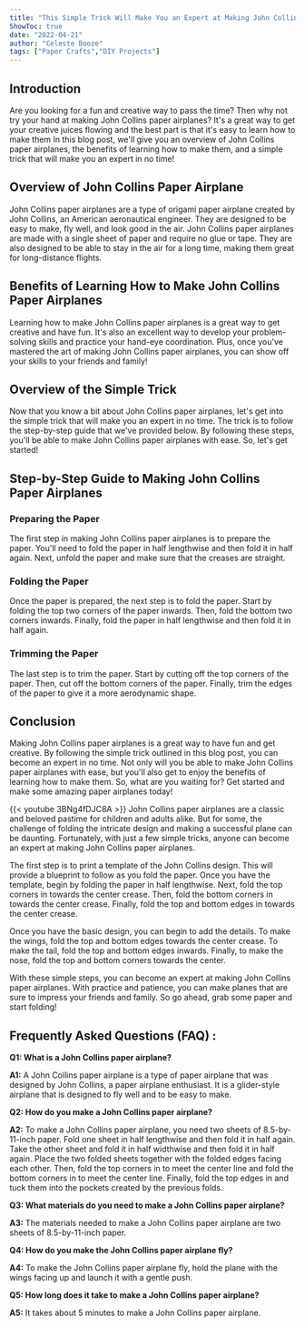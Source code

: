 ```yaml
---
title: "This Simple Trick Will Make You an Expert at Making John Collins Paper Airplanes!"
ShowToc: true 
date: "2022-04-21"
author: "Celeste Booze" 
tags: ["Paper Crafts","DIY Projects"]
---
```

## Introduction

Are you looking for a fun and creative way to pass the time? Then why not try your hand at making John Collins paper airplanes? It's a great way to get your creative juices flowing and the best part is that it's easy to learn how to make them In this blog post, we'll give you an overview of John Collins paper airplanes, the benefits of learning how to make them, and a simple trick that will make you an expert in no time! 

## Overview of John Collins Paper Airplane

John Collins paper airplanes are a type of origami paper airplane created by John Collins, an American aeronautical engineer. They are designed to be easy to make, fly well, and look good in the air. John Collins paper airplanes are made with a single sheet of paper and require no glue or tape. They are also designed to be able to stay in the air for a long time, making them great for long-distance flights.

## Benefits of Learning How to Make John Collins Paper Airplanes

Learning how to make John Collins paper airplanes is a great way to get creative and have fun. It's also an excellent way to develop your problem-solving skills and practice your hand-eye coordination. Plus, once you've mastered the art of making John Collins paper airplanes, you can show off your skills to your friends and family!

## Overview of the Simple Trick

Now that you know a bit about John Collins paper airplanes, let's get into the simple trick that will make you an expert in no time. The trick is to follow the step-by-step guide that we've provided below. By following these steps, you'll be able to make John Collins paper airplanes with ease. So, let's get started!

## Step-by-Step Guide to Making John Collins Paper Airplanes

### Preparing the Paper

The first step in making John Collins paper airplanes is to prepare the paper. You'll need to fold the paper in half lengthwise and then fold it in half again. Next, unfold the paper and make sure that the creases are straight.

### Folding the Paper

Once the paper is prepared, the next step is to fold the paper. Start by folding the top two corners of the paper inwards. Then, fold the bottom two corners inwards. Finally, fold the paper in half lengthwise and then fold it in half again.

### Trimming the Paper

The last step is to trim the paper. Start by cutting off the top corners of the paper. Then, cut off the bottom corners of the paper. Finally, trim the edges of the paper to give it a more aerodynamic shape.

## Conclusion

Making John Collins paper airplanes is a great way to have fun and get creative. By following the simple trick outlined in this blog post, you can become an expert in no time. Not only will you be able to make John Collins paper airplanes with ease, but you'll also get to enjoy the benefits of learning how to make them. So, what are you waiting for? Get started and make some amazing paper airplanes today!

{{< youtube 3BNg4fDJC8A >}} 
John Collins paper airplanes are a classic and beloved pastime for children and adults alike. But for some, the challenge of folding the intricate design and making a successful plane can be daunting. Fortunately, with just a few simple tricks, anyone can become an expert at making John Collins paper airplanes.

The first step is to print a template of the John Collins design. This will provide a blueprint to follow as you fold the paper. Once you have the template, begin by folding the paper in half lengthwise. Next, fold the top corners in towards the center crease. Then, fold the bottom corners in towards the center crease. Finally, fold the top and bottom edges in towards the center crease.

Once you have the basic design, you can begin to add the details. To make the wings, fold the top and bottom edges towards the center crease. To make the tail, fold the top and bottom edges inwards. Finally, to make the nose, fold the top and bottom corners towards the center.

With these simple steps, you can become an expert at making John Collins paper airplanes. With practice and patience, you can make planes that are sure to impress your friends and family. So go ahead, grab some paper and start folding!

## Frequently Asked Questions (FAQ) :
**Q1: What is a John Collins paper airplane?**

**A1:** A John Collins paper airplane is a type of paper airplane that was designed by John Collins, a paper airplane enthusiast. It is a glider-style airplane that is designed to fly well and to be easy to make.

**Q2: How do you make a John Collins paper airplane?**

**A2:** To make a John Collins paper airplane, you need two sheets of 8.5-by-11-inch paper. Fold one sheet in half lengthwise and then fold it in half again. Take the other sheet and fold it in half widthwise and then fold it in half again. Place the two folded sheets together with the folded edges facing each other. Then, fold the top corners in to meet the center line and fold the bottom corners in to meet the center line. Finally, fold the top edges in and tuck them into the pockets created by the previous folds.

**Q3: What materials do you need to make a John Collins paper airplane?**

**A3:** The materials needed to make a John Collins paper airplane are two sheets of 8.5-by-11-inch paper.

**Q4: How do you make the John Collins paper airplane fly?**

**A4:** To make the John Collins paper airplane fly, hold the plane with the wings facing up and launch it with a gentle push.

**Q5: How long does it take to make a John Collins paper airplane?**

**A5:** It takes about 5 minutes to make a John Collins paper airplane.



